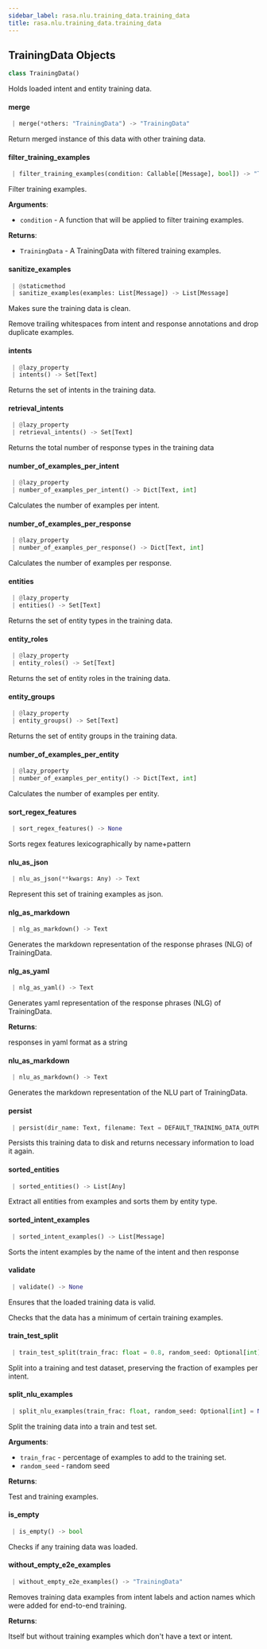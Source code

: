 ```yaml
---
sidebar_label: rasa.nlu.training_data.training_data
title: rasa.nlu.training_data.training_data
---
```

## TrainingData Objects

```python
class TrainingData()
```

Holds loaded intent and entity training data.

#### merge

```python
 | merge(*others: "TrainingData") -> "TrainingData"
```

Return merged instance of this data with other training data.

#### filter\_training\_examples

```python
 | filter_training_examples(condition: Callable[[Message], bool]) -> "TrainingData"
```

Filter training examples.

**Arguments**:

- `condition` - A function that will be applied to filter training examples.
  

**Returns**:

- `TrainingData` - A TrainingData with filtered training examples.

#### sanitize\_examples

```python
 | @staticmethod
 | sanitize_examples(examples: List[Message]) -> List[Message]
```

Makes sure the training data is clean.

Remove trailing whitespaces from intent and response annotations and drop
duplicate examples.

#### intents

```python
 | @lazy_property
 | intents() -> Set[Text]
```

Returns the set of intents in the training data.

#### retrieval\_intents

```python
 | @lazy_property
 | retrieval_intents() -> Set[Text]
```

Returns the total number of response types in the training data

#### number\_of\_examples\_per\_intent

```python
 | @lazy_property
 | number_of_examples_per_intent() -> Dict[Text, int]
```

Calculates the number of examples per intent.

#### number\_of\_examples\_per\_response

```python
 | @lazy_property
 | number_of_examples_per_response() -> Dict[Text, int]
```

Calculates the number of examples per response.

#### entities

```python
 | @lazy_property
 | entities() -> Set[Text]
```

Returns the set of entity types in the training data.

#### entity\_roles

```python
 | @lazy_property
 | entity_roles() -> Set[Text]
```

Returns the set of entity roles in the training data.

#### entity\_groups

```python
 | @lazy_property
 | entity_groups() -> Set[Text]
```

Returns the set of entity groups in the training data.

#### number\_of\_examples\_per\_entity

```python
 | @lazy_property
 | number_of_examples_per_entity() -> Dict[Text, int]
```

Calculates the number of examples per entity.

#### sort\_regex\_features

```python
 | sort_regex_features() -> None
```

Sorts regex features lexicographically by name+pattern

#### nlu\_as\_json

```python
 | nlu_as_json(**kwargs: Any) -> Text
```

Represent this set of training examples as json.

#### nlg\_as\_markdown

```python
 | nlg_as_markdown() -> Text
```

Generates the markdown representation of the response phrases (NLG) of
TrainingData.

#### nlg\_as\_yaml

```python
 | nlg_as_yaml() -> Text
```

Generates yaml representation of the response phrases (NLG) of TrainingData.

**Returns**:

  responses in yaml format as a string

#### nlu\_as\_markdown

```python
 | nlu_as_markdown() -> Text
```

Generates the markdown representation of the NLU part of TrainingData.

#### persist

```python
 | persist(dir_name: Text, filename: Text = DEFAULT_TRAINING_DATA_OUTPUT_PATH) -> Dict[Text, Any]
```

Persists this training data to disk and returns necessary
information to load it again.

#### sorted\_entities

```python
 | sorted_entities() -> List[Any]
```

Extract all entities from examples and sorts them by entity type.

#### sorted\_intent\_examples

```python
 | sorted_intent_examples() -> List[Message]
```

Sorts the intent examples by the name of the intent and then response

#### validate

```python
 | validate() -> None
```

Ensures that the loaded training data is valid.

Checks that the data has a minimum of certain training examples.

#### train\_test\_split

```python
 | train_test_split(train_frac: float = 0.8, random_seed: Optional[int] = None) -> Tuple["TrainingData", "TrainingData"]
```

Split into a training and test dataset,
preserving the fraction of examples per intent.

#### split\_nlu\_examples

```python
 | split_nlu_examples(train_frac: float, random_seed: Optional[int] = None) -> Tuple[list, list]
```

Split the training data into a train and test set.

**Arguments**:

- `train_frac` - percentage of examples to add to the training set.
- `random_seed` - random seed
  

**Returns**:

  Test and training examples.

#### is\_empty

```python
 | is_empty() -> bool
```

Checks if any training data was loaded.

#### without\_empty\_e2e\_examples

```python
 | without_empty_e2e_examples() -> "TrainingData"
```

Removes training data examples from intent labels and action names which
were added for end-to-end training.

**Returns**:

  Itself but without training examples which don&#x27;t have a text or intent.

